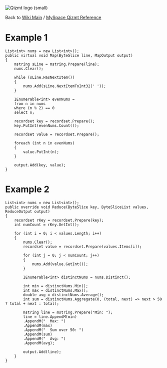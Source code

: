 <a href='Hidden comment: Image:'></a><img src='http://qizmt.googlecode.com/svn/wiki/images/Qizmt_logo_small.png' alt='Qizmt logo (small)' />

Back to <a href='Hidden comment: Link:'></a>[Wiki Main](Main.md) / [MySpace Qizmt Reference](MySpaceQizmtReference.md)



# Example 1 #
```
List<int> nums = new List<int>();
public virtual void Map(ByteSlice line, MapOutput output)
{
    mstring sLine = mstring.Prepare(line);
    nums.Clear();

    while (sLine.HasNextItem())
    {
        nums.Add(sLine.NextItemToInt32(' '));
    }

    IEnumerable<int> evenNums =
    from n in nums
    where (n % 2) == 0
    select n;

    recordset key = recordset.Prepare();
    key.PutInt(evenNums.Count());

    recordset value = recordset.Prepare();

    foreach (int n in evenNums)
    {
        value.PutInt(n);
    }

    output.Add(key, value);
}
```

# Example 2 #

```
List<int> nums = new List<int>();
public override void Reduce(ByteSlice key, ByteSliceList values, ReduceOutput output)
{
    recordset rKey = recordset.Prepare(key);
    int numCount = rKey.GetInt();

    for (int i = 0; i < values.Length; i++)
    {
        nums.Clear();
        recordset value = recordset.Prepare(values.Items[i]);

        for (int j = 0; j < numCount; j++)
        {
            nums.Add(value.GetInt());
        }

        IEnumerable<int> distinctNums = nums.Distinct();

        int min = distinctNums.Min();
        int max = distinctNums.Max();
        double avg = distinctNums.Average();
        int sum = distinctNums.Aggregate(0, (total, next) => next > 50 ? total + next : total);

        mstring line = mstring.Prepare("Min: ");
        line = line.AppendM(min)
        .AppendM("  Max: ")
        .AppendM(max)
        .AppendM("  Sum over 50: ")
        .AppendM(sum)
        .AppendM("  Avg: ")
        .AppendM(avg);

        output.Add(line);
    }
}
```